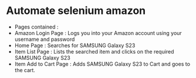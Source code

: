 # Automate selenium amazon
* Pages contained :
* Amazon Login Page : Logs you into your Amazon account using your username and password
* Home Page : Searches for SAMSUNG Galaxy S23
* Item List Page : Lists the searched item and clicks on the required SAMSUNG Galaxy S23
* Item Add to Cart Page : Adds SAMSUNG Galaxy S23 to Cart and goes to the cart.
